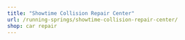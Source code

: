 ```yaml
---
title: "Showtime Collision Repair Center"
url: /running-springs/showtime-collision-repair-center/
shop: car repair
---
```

